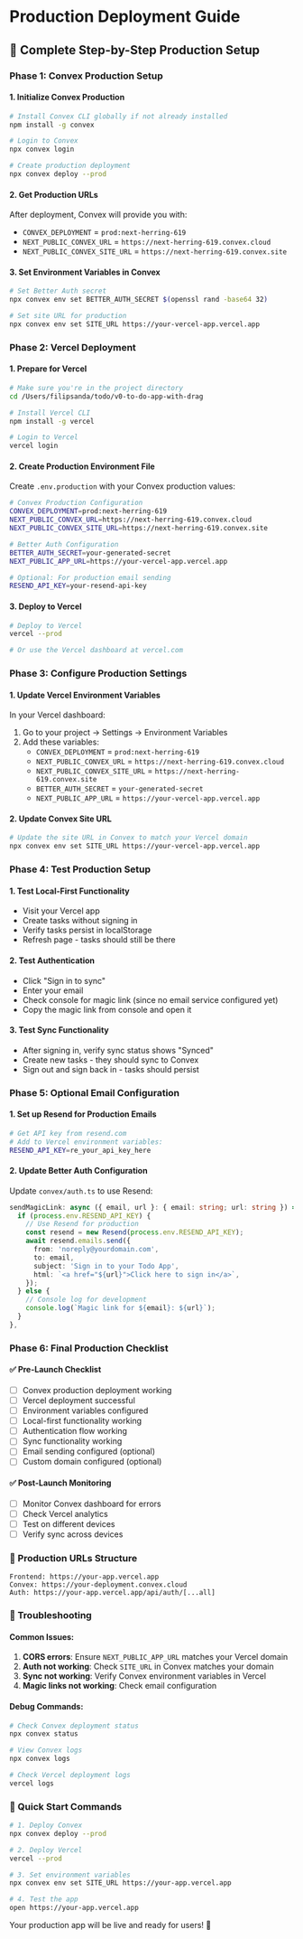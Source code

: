 # Production Deployment Guide

## 🚀 Complete Step-by-Step Production Setup

### Phase 1: Convex Production Setup

#### 1. Initialize Convex Production
```bash
# Install Convex CLI globally if not already installed
npm install -g convex

# Login to Convex
npx convex login

# Create production deployment
npx convex deploy --prod
```

#### 2. Get Production URLs
After deployment, Convex will provide you with:
- `CONVEX_DEPLOYMENT` = `prod:next-herring-619`
- `NEXT_PUBLIC_CONVEX_URL` = `https://next-herring-619.convex.cloud`
- `NEXT_PUBLIC_CONVEX_SITE_URL` = `https://next-herring-619.convex.site`

#### 3. Set Environment Variables in Convex
```bash
# Set Better Auth secret
npx convex env set BETTER_AUTH_SECRET $(openssl rand -base64 32)

# Set site URL for production
npx convex env set SITE_URL https://your-vercel-app.vercel.app
```

### Phase 2: Vercel Deployment

#### 1. Prepare for Vercel
```bash
# Make sure you're in the project directory
cd /Users/filipsanda/todo/v0-to-do-app-with-drag

# Install Vercel CLI
npm install -g vercel

# Login to Vercel
vercel login
```

#### 2. Create Production Environment File
Create `.env.production` with your Convex production values:
```bash
# Convex Production Configuration
CONVEX_DEPLOYMENT=prod:next-herring-619
NEXT_PUBLIC_CONVEX_URL=https://next-herring-619.convex.cloud
NEXT_PUBLIC_CONVEX_SITE_URL=https://next-herring-619.convex.site

# Better Auth Configuration
BETTER_AUTH_SECRET=your-generated-secret
NEXT_PUBLIC_APP_URL=https://your-vercel-app.vercel.app

# Optional: For production email sending
RESEND_API_KEY=your-resend-api-key
```

#### 3. Deploy to Vercel
```bash
# Deploy to Vercel
vercel --prod

# Or use the Vercel dashboard at vercel.com
```

### Phase 3: Configure Production Settings

#### 1. Update Vercel Environment Variables
In your Vercel dashboard:
1. Go to your project → Settings → Environment Variables
2. Add these variables:
   - `CONVEX_DEPLOYMENT` = `prod:next-herring-619`
   - `NEXT_PUBLIC_CONVEX_URL` = `https://next-herring-619.convex.cloud`
   - `NEXT_PUBLIC_CONVEX_SITE_URL` = `https://next-herring-619.convex.site`
   - `BETTER_AUTH_SECRET` = `your-generated-secret`
   - `NEXT_PUBLIC_APP_URL` = `https://your-vercel-app.vercel.app`

#### 2. Update Convex Site URL
```bash
# Update the site URL in Convex to match your Vercel domain
npx convex env set SITE_URL https://your-vercel-app.vercel.app
```

### Phase 4: Test Production Setup

#### 1. Test Local-First Functionality
- Visit your Vercel app
- Create tasks without signing in
- Verify tasks persist in localStorage
- Refresh page - tasks should still be there

#### 2. Test Authentication
- Click "Sign in to sync"
- Enter your email
- Check console for magic link (since no email service configured yet)
- Copy the magic link from console and open it

#### 3. Test Sync Functionality
- After signing in, verify sync status shows "Synced"
- Create new tasks - they should sync to Convex
- Sign out and sign back in - tasks should persist

### Phase 5: Optional Email Configuration

#### 1. Set up Resend for Production Emails
```bash
# Get API key from resend.com
# Add to Vercel environment variables:
RESEND_API_KEY=re_your_api_key_here
```

#### 2. Update Better Auth Configuration
Update `convex/auth.ts` to use Resend:
```typescript
sendMagicLink: async ({ email, url }: { email: string; url: string }) => {
  if (process.env.RESEND_API_KEY) {
    // Use Resend for production
    const resend = new Resend(process.env.RESEND_API_KEY);
    await resend.emails.send({
      from: 'noreply@yourdomain.com',
      to: email,
      subject: 'Sign in to your Todo App',
      html: `<a href="${url}">Click here to sign in</a>`,
    });
  } else {
    // Console log for development
    console.log(`Magic link for ${email}: ${url}`);
  }
},
```

### Phase 6: Final Production Checklist

#### ✅ Pre-Launch Checklist
- [ ] Convex production deployment working
- [ ] Vercel deployment successful
- [ ] Environment variables configured
- [ ] Local-first functionality working
- [ ] Authentication flow working
- [ ] Sync functionality working
- [ ] Email sending configured (optional)
- [ ] Custom domain configured (optional)

#### ✅ Post-Launch Monitoring
- [ ] Monitor Convex dashboard for errors
- [ ] Check Vercel analytics
- [ ] Test on different devices
- [ ] Verify sync across devices

### 🎯 Production URLs Structure

```
Frontend: https://your-app.vercel.app
Convex: https://your-deployment.convex.cloud
Auth: https://your-app.vercel.app/api/auth/[...all]
```

### 🔧 Troubleshooting

#### Common Issues:
1. **CORS errors**: Ensure `NEXT_PUBLIC_APP_URL` matches your Vercel domain
2. **Auth not working**: Check `SITE_URL` in Convex matches your domain
3. **Sync not working**: Verify Convex environment variables in Vercel
4. **Magic links not working**: Check email configuration

#### Debug Commands:
```bash
# Check Convex deployment status
npx convex status

# View Convex logs
npx convex logs

# Check Vercel deployment logs
vercel logs
```

### 🚀 Quick Start Commands

```bash
# 1. Deploy Convex
npx convex deploy --prod

# 2. Deploy Vercel
vercel --prod

# 3. Set environment variables
npx convex env set SITE_URL https://your-app.vercel.app

# 4. Test the app
open https://your-app.vercel.app
```

Your production app will be live and ready for users! 🎉
